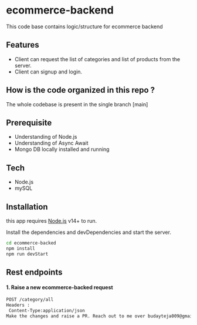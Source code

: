 # ecommerce-backend

This code base contains logic/structure for ecommerce backend
## Features
* Client can request the list of categories and list of products from the server.
* Client can signup and login.


## How is the code organized in this repo ?
The whole codebase is present in the single branch [main]

## Prerequisite
- Understanding of Node.js
- Understanding of Async Await
- Mongo DB locally installed and running

## Tech
- Node.js
- mySQL


## Installation

this app requires [Node.js](https://nodejs.org/) v14+ to run.

Install the dependencies and devDependencies and start the server.

```sh
cd ecommerce-backed
npm install
npm run devStart
```

## Rest endpoints
#### 1. Raise a new ecommerce-backed request

```sh
POST /category/all
Headers :
 Content-Type:application/json
Make the changes and raise a PR. Reach out to me over budayteja009@gmail.com
